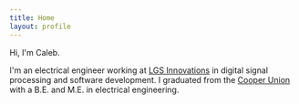```yaml
---
title: Home
layout: profile
---
```


Hi, I'm Caleb.

I'm an electrical engineer working at [LGS Innovations](http://lgsinnovations.com) in digital signal processing and software development. I graduated from the [Cooper Union](http://cooper.edu) with a B.E. and M.E. in electrical engineering.
